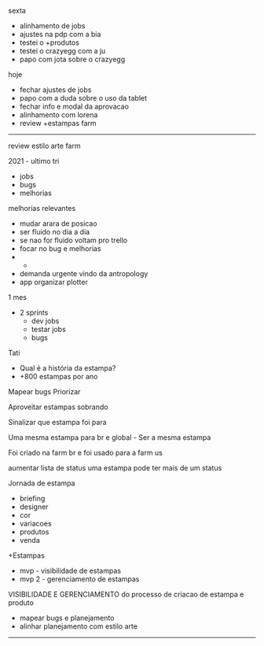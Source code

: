 sexta
- alinhamento de jobs
- ajustes na pdp com a bia
- testei o +produtos
- testei o crazyegg com a ju
- papo com jota sobre o crazyegg

hoje
- fechar ajustes de jobs
- papo com a duda sobre o uso da tablet
- fechar info e modal da aprovacao
- alinhamento com lorena
- review +estampas farm

---

review estilo arte farm

2021 - ultimo tri

- jobs
- bugs
- melhorias

melhorias relevantes
- mudar arara de posicao
- ser fluido no dia a dia
- se nao for fluido voltam pro trello
- focar no bug e melhorias
- -
- demanda urgente vindo da antropology
- app organizar plotter


1 mes
- 2 sprints
	- dev jobs
	- testar jobs
	- bugs

Tati
- Qual é a história da estampa?
- +800 estampas por ano

Mapear bugs
Priorizar

Aproveitar estampas sobrando


Sinalizar que estampa foi para 



Uma mesma estampa para br e global - Ser a mesma estampa

Foi criado na farm br e foi usado para a farm us


aumentar lista de status
uma estampa pode ter mais de um status


Jornada de estampa
- briefing
- designer
- cor
- variacoes
- produtos
- venda

+Estampas
- mvp - visibilidade de estampas
- mvp 2 - gerenciamento de estampas


VISIBILIDADE E GERENCIAMENTO do processo de criacao de estampa e produto

- mapear bugs e planejamento
- alinhar planejamento com estilo arte



---




